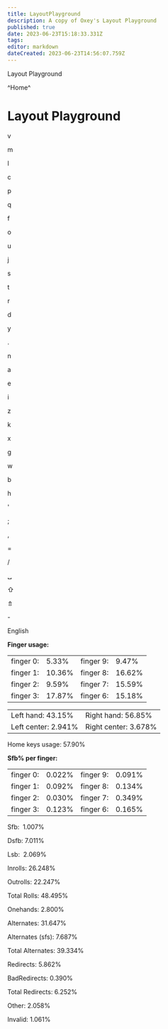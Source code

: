 ```yaml
---
title: LayoutPlayground
description: A copy of Oxey's Layout Playground
published: true
date: 2023-06-23T15:18:33.331Z
tags: 
editor: markdown
dateCreated: 2023-06-23T14:56:07.759Z
---
```


 Layout Playground      

^Home^


[](../index.html)

# Layout Playground

v

m

l

c

p

q

f

o

u

j

s

t

r

d

y

.

n

a

e

i

z

k

x

g

w

b

h

'

;

,

\=

/

␣

⇧

⇯

\-

English

**Finger usage:**

|     |     |     |     |
| --- | --- | --- | --- |
| finger 0: | 5.33% | finger 9: | 9.47% |
| finger 1: | 10.36% | finger 8: | 16.62% |
| finger 2: | 9.59% | finger 7: | 15.59% |
| finger 3: | 17.87% | finger 6: | 15.18% |

|     |     |
| --- | --- |
| Left hand: 43.15% | Right hand: 56.85% |
| Left center: 2.941% | Right center: 3.678% |

Home keys usage: 57.90%

**Sfb% per finger:**

|     |     |     |     |
| --- | --- | --- | --- |
| finger 0: | 0.022% | finger 9: | 0.091% |
| finger 1: | 0.092% | finger 8: | 0.134% |
| finger 2: | 0.030% | finger 7: | 0.349% |
| finger 3: | 0.123% | finger 6: | 0.165% |

Sfb:  1.007%

Dsfb: 7.011%

Lsb:  2.069%

Inrolls: 26.248%

Outrolls: 22.247%

Total Rolls: 48.495%

Onehands: 2.800%

Alternates: 31.647%

Alternates (sfs): 7.687%

Total Alternates: 39.334%

Redirects: 5.862%

BadRedirects: 0.390%

Total Redirects: 6.252%

Other: 2.058%

Invalid: 1.061%